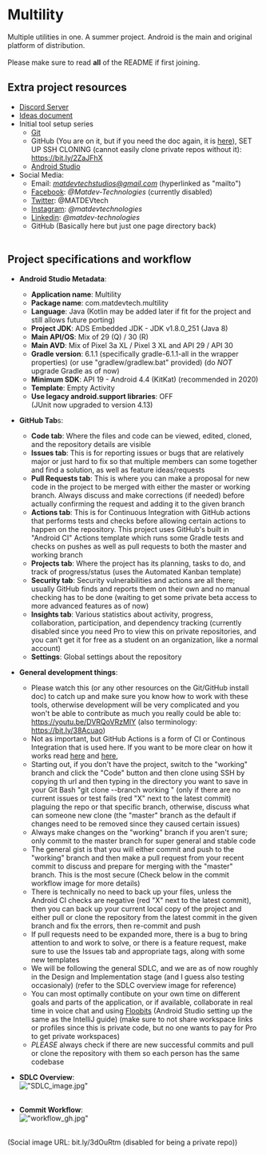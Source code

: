 # Multility
Multiple utilities in one. A summer project. Android is the main and original platform of distribution.</br></br>Please make sure to read **all** of the README if first joining.</br>

## Extra project resources
 - [Discord Server](https://discord.gg/nSKwHYR)
 - [Ideas document](https://docs.google.com/document/d/1ZJ-9lwCcr5kKQ4zTAPAAQd2noOBvZBnx5S1e-p9YDfU/edit?usp=sharing)
 - Initial tool setup series</br>
   - [Git](https://bit.ly/3fTqoXO)
   - GitHub (You are on it, but if you need the doc again, it is [here](https://docs.google.com/document/d/1jfR-Fynh5D13MhGe48SEheDDyGM_rwKsX_gsuu6Sck4/edit?usp=sharing)), SET UP SSH CLONING (cannot easily clone private repos without it): https://bit.ly/2ZaJFhX
   - [Android Studio](https://bit.ly/3i34ao6)
 - Social Media:</br>
   - Email: *matdevtechstudios@gmail.com* (hyperlinked as "mailto")
   - [Facebook](https://www.facebook.com/Matdev-Technologies-111656083937882): *@Matdev-Technologies* (currently disabled)
   - [Twitter](https://twitter.com/MATDEVtech): @MATDEVtech
   - [Instagram](https://www.instagram.com/matdevtechnologies/): *@matdevtechnologies*
   - [Linkedin](https://www.linkedin.com/in/matdev-technologies-9a08411aa/): *@matdev-technologies*
   - GitHub (Basically here but just one page directory back)</br></br>

## Project specifications and workflow
 - **Android Studio Metadata**:</br>
   - **Application name**: Multility
   - **Package name**: com.matdevtech.multility
   - **Language**: Java (Kotlin may be added later if fit for the project and still allows future porting)
   - **Project JDK**: ADS Embedded JDK - JDK v1.8.0_251 (Java 8)
   - **Main API/OS**: Mix of 29 (Q) / 30 (R)
   - **Main AVD**: Mix of Pixel 3a XL / Pixel 3 XL and API 29 / API 30
   - **Gradle version**: 6.1.1 (specifically gradle-6.1.1-all in the wrapper properties) (or use "gradlew/gradlew.bat" provided) (do *NOT* upgrade Gradle as of now)
   - **Minimum SDK**: API 19 - Android 4.4 (KitKat) (recommended in 2020)
   - **Template**: Empty Activity
   - **Use legacy android.support libraries**: OFF</br>
   (JUnit now upgraded to version 4.13)

 - **GitHub Tab**s:</br>
   - **Code tab**: Where the files and code can be viewed, edited, cloned, and the repository details are visible
   - **Issues tab**: This is for reporting issues or bugs that are relatively major or just hard to fix so that multiple members can some together and find a solution, as well as feature ideas/requests
   - **Pull Requests tab**: This is where you can make a proposal for new code in the project to be merged with either the master or working branch. Always discuss and make corrections (if needed) before actually confirming the request and adding it to the given branch
   - **Actions tab**: This is for Continuous Integration with GitHub actions that performs tests and checks before allowing certain actions to happen on the repository. This project uses GitHub's built in "Android CI" Actions template which runs some Gradle tests and checks on pushes as well as pull requests to both the master and working branch
   - **Projects tab**: Where the project has its planning, tasks to do, and track of progress/status (uses the Automated Kanban template)
   - **Security tab**: Security vulnerabilities and actions are all there; usually GitHub finds and reports them on their own and no manual checking has to be done (waiting to get some private beta access to more advanced features as of now)
   - **Insights tab**: Various statistics about activity, progress, collaboration, participation, and dependency tracking (currently disabled since you need Pro to view this on private repositories, and you can't get it for free as a student on an organization, like a normal account)
   - **Settings**: Global settings about the repository
 
 - **General development things**:</br>
   - Please watch this (or any other resources on the Git/GitHub install doc) to catch up and make sure you know how to work with these tools, otherwise development will be very complicated and you won't be able to contribute as much you really could be able to: https://youtu.be/DVRQoVRzMIY (also terminology: https://bit.ly/38Acuao)
   - Not as important, but GitHub Actions is a form of CI or Continous Integration that is used here. If you want to be more clear on how it works read [here](https://searchsoftwarequality.techtarget.com/definition/continuous-integration) and [here](https://github.com/features/actions), 
   - Starting out, if you don't have the project, switch to the "working" branch and click the "Code" button and then clone using SSH by copying th url and then typing in the directory you want to save in your Git Bash "git clone --branch working <url>" (only if there are no current issues or test fails (red "X" next to the latest commit) plaguing the repo or that specific branch, otherwise, discuss what can someone new clone (the "master" branch as the default if changes need to be removed since they caused certain issues)
   - Always make changes on the "working" branch if you aren't sure; only commit to the master branch for super general and stable code
   - The general gist is that you will either commit and push to the "working" branch and then make a pull request from your recent commit to discuss and prepare for merging with the "master" branch. This is the most secure (Check below in the commit workflow image for more details)
   - There is technically no need to back up your files, unless the Android CI checks are negative (red "X" next to the latest commit), then you can back up your current local copy of the project and either pull or clone the repository from the latest commit in the given branch and fix the errors, then re-commit and push
   - If pull requests need to be expanded more, there is a bug to bring attention to and work to solve, or there is a feature request, make sure to use the Issues tab and appropriate tags, along with some new templates
   - We will be following the general SDLC, and we are as of now roughly in the Design and Implementation stage (and I guess also testing occasionaly) (refer to the SDLC overview image for reference)
   - You can most optimally contibute on your own time on different goals and parts of the application, or if available, collaborate in real time in voice chat and using [Floobits](https://floobits.com/) (Android Studio setting up the same as the IntelliJ guide) (make sure to not share workspace links or profiles since this is private code, but no one wants to pay for Pro to get private workspaces)
   - *PLEASE* always check if there are new successful commits and pull or clone the repository with them so each person has the same codebase
   
 - **SDLC Overview**:</br>
 !["SDLC_image.jpg"](https://cdn.discordapp.com/attachments/342481673822404608/726630374561546270/SDLC-stages.png)</br></br>
 
 - **Commit Workflow**:</br>
 !["workflow_gh.jpg"](https://cdn.discordapp.com/attachments/342481673822404608/726630332136423434/github_commit_flow.png)</br></br>
 
 (Social image URL: bit.ly/3dOuRtm (disabled for being a private repo))
